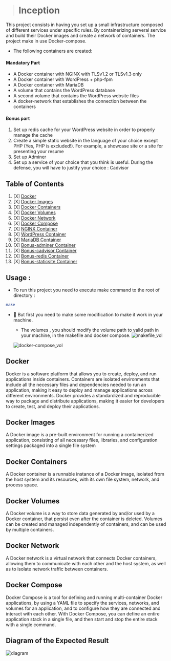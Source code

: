 > # Inception

This project consists in having you set up a small infrastructure composed of different
services under specific rules. By containerizing serveral service and build their Docker images and create a network of containers. The project make in use Docker-compose. 

- The following containers are created:

#### Mandatory Part

* A Docker container with NGINX with TLSv1.2 or TLSv1.3 only
* A Docker container with WordPress + php-fpm
* A Docker container with MariaDB
* A volume that contains the WordPress database
* A second volume that contains the WordPress website files
* A docker-network that establishes the connection between the containers

#### Bonus part

1. Set up redis cache for your WordPress website in order to properly manage the cache
2. Create a simple static website in the language of your choice except PHP (Yes, PHP is excluded!). For example, a showcase site or a site for presenting your  resume
3. Set up Adminer
4. Set up a service of your choice that you think is useful. During the defense, you will have to justify your choice : Cadvisor

## Table of Contents

1. [X] [Docker](#Docker)
2. [X] [Docker Images](#docker-Images)
3. [X] [Docker Containers](#docker-Containers)
4. [X] [Docker Volumes](#docker-volumes)
5. [X] [Docker Network](#docker-network)
6. [X] [Docker Compose](#docker-compose)
7. [X] [NGINX Container](https://github.com/marbenMB/Inception/tree/master/srcs/requirements/nginx)
8. [X] [WordPress Container](https://github.com/marbenMB/Inception/tree/master/srcs/requirements/wordpress)
9. [X] [MariaDB Container](https://github.com/marbenMB/Inception/tree/master/srcs/requirements/mariadb)
1. [X] [Bonus-adminer Container](https://github.com/marbenMB/Inception/tree/master/srcs/requirements/bonus/adminer)
1. [X] [Bonus-cadvisor Container](https://github.com/marbenMB/Inception/tree/master/srcs/requirements/bonus/cadvisor)
1. [X] [Bonus-redis Container](https://github.com/marbenMB/Inception/tree/master/srcs/requirements/bonus/redis)
1. [X] [Bonus-staticsite Container](https://github.com/marbenMB/Inception/tree/master/srcs/requirements/bonus/static)

## Usage :

- To run this project you need to execute make command to the root of directory :
```bash
make
``````

- 🔴 But first you need to make some modification to make it work in your machine.
  - The volumes , you should modify the volume path to valid path in your machine, in the makefile and docker compose.
  ![makefile_vol](img/makefile_vol.png)
  
  ![docker-compose_vol](img/docker_comp_vol.png)

## Docker

 Docker is a software platform that allows you to create, deploy, and run applications inside containers. Containers are isolated environments that include all the necessary files and dependencies needed to run an application, making it easy to deploy and manage applications across different environments. Docker provides a standardized and reproducible way to package and distribute applications, making it easier for developers to create, test, and deploy their applications.

## Docker Images

A Docker image is a pre-built environment for running a containerized application, consisting of all necessary files, libraries, and configuration settings packaged into a single file system

## Docker Containers

A Docker container is a runnable instance of a Docker image, isolated from the host system and its resources, with its own file system, network, and process space.

## Docker Volumes

A Docker volume is a way to store data generated by and/or used by a Docker container, that persist even after the container is deleted. Volumes can be created and managed independently of containers, and can be used by multiple containers.

## Docker Network

A Docker network is a virtual network that connects Docker containers, allowing them to communicate with each other and the host system, as well as to isolate network traffic between containers.

## Docker Compose

Docker Compose is a tool for defining and running multi-container Docker applications, by using a YAML file to specify the services, networks, and volumes for an application, and to configure how they are connected and interact with each other. With Docker Compose, you can define an entire application stack in a single file, and then start and stop the entire stack with a single command.

## Diagram of the Expected Result

![diagram](img/diagram.png)